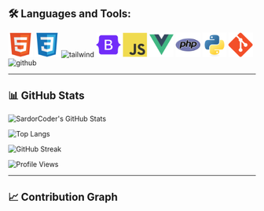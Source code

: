 ## 🛠️ Languages and Tools:


<p align="left">

  <!-- HTML -->
  <img src="https://raw.githubusercontent.com/devicons/devicon/master/icons/html5/html5-original.svg" width="50" alt="html"/>

  <!-- CSS -->
  <img src="https://raw.githubusercontent.com/devicons/devicon/master/icons/css3/css3-original.svg" width="50" alt="css"/>

  <!-- Tailwind -->
  <img src="https://www.vectorlogo.zone/logos/tailwindcss/tailwindcss-icon.svg" width="50" alt="tailwind"/>

  <!-- Bootstrap -->
  <img src="https://raw.githubusercontent.com/devicons/devicon/master/icons/bootstrap/bootstrap-plain.svg" width="50" alt="bootstrap"/>

  <!-- JavaScript -->
  <img src="https://raw.githubusercontent.com/devicons/devicon/master/icons/javascript/javascript-original.svg" width="50" alt="javascript"/>

  <!-- Vue.js -->
  <img src="https://raw.githubusercontent.com/devicons/devicon/master/icons/vuejs/vuejs-original.svg" width="50" alt="vue"/>

  <!-- PHP -->
  <img src="https://raw.githubusercontent.com/devicons/devicon/master/icons/php/php-original.svg" width="50" alt="php"/>

  <!-- Python -->
  <img src="https://raw.githubusercontent.com/devicons/devicon/master/icons/python/python-original.svg" width="50" alt="python"/>

  <!-- Git -->
  <img src="https://raw.githubusercontent.com/devicons/devicon/master/icons/git/git-original.svg" width="50" alt="git"/>

  <!-- GitHub -->
  <img src="https://cdn.jsdelivr.net/gh/devicons/devicon/icons/github/github-original.svg" width="50" alt="github"/>

</p>


---

## 📊 GitHub Stats

![SardorCoder's GitHub Stats](https://github-readme-stats.vercel.app/api?username=AslDeveloper07&show_icons=true&theme=radical&count_private=true&hide_rank=false)

![Top Langs](https://github-readme-stats.vercel.app/api/top-langs/?username=AslDeveloper07&layout=compact&theme=radical)

![GitHub Streak](https://streak-stats.demolab.com?user=AslDeveloper07&theme=radical&border_radius=5)

![Profile Views](https://komarev.com/ghpvc/?username=AslDeveloper07&label=Profile%20views&color=0e75b6&style=flat)

---

## 📈 Contribution Graph

